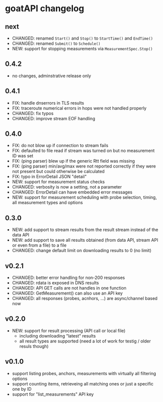 # goatAPI changelog

## next

* CHANGED: renamed `Start()` and `Stop()` to `StartTime()` and `EndTime()`
* CHANGED: renamed `Submit()` to `Schedule()`
* NEW: support for stopping measurements via `MeasurementSpec.Stop()`

## 0.4.2

* no changes, adminstrative release only

## 0.4.1

* FIX: handle dnserrors in TLS results
* FIX: traceroute numerical errors in hops were not handled properly
* CHANGED: fix typos
* CHANGED: improve stream EOF handling

## 0.4.0

* FIX: do not blow up if connection to stream fails
* FIX: defaulted to file read if stream was turned on but no measurement ID was set
* FIX: (ping parser) blew up if the generic Rtt field was missing
* FIX: (ping parser) min/avg/max were not reported correctly if they were not present but could otherwise be calculated
* FIX: typo in ErrorDetail JSON "detail"
* NEW: support for measurement status checks
* CHANGED: verbosity is now a setting, not a parameter
* CHANGED: ErrorDetail can have embedded error messages
* NEW: support for measurement scheduling with probe selection, timing, all measurement types and options

## 0.3.0

* NEW: add support to stream results from the result stream instead of the data API
* NEW: add support to save all results obtained (from data API, stream API or even
  from a file) to a file
* CHANGED: change default limit on downloading results to 0 (no limit)

## v0.2.1

* CHANGED: better error handling for non-200 responses
* CHANGED: rdata is exposed in DNS results
* CHANGED: API GET calls are not handles in one function
* CHANGED: GetMeasurement() can also use an API key
* CHANGED: all responses (probes, acnhors, ...) are async/channel based now

## v0.2.0

* NEW: support for result processing (API call or local file)
  * including downloading "latest" results
  * all result types are supported (need a lot of work for testig / older resuls though)

## v0.1.0

* support listing probes, anchors, measurements with virtually all filtering options
* support counting items, retrieveing all matching ones or just a specific one by ID
* support for "list_measurements" API key
